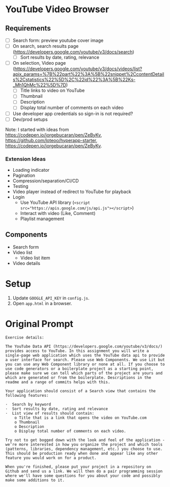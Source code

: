 # YouTube Video Browser

## Requirements

- [ ] Search form: preview youtube cover image
- [ ] On search, search results page  (https://developers.google.com/youtube/v3/docs/search)
  - [ ] Sort results by date, rating, relevance
- [ ] On selection, Video page (https://developers.google.com/youtube/v3/docs/videos/list?apix_params=%7B%22part%22%3A%5B%22snippet%2CcontentDetails%2Cstatistics%22%5D%2C%22id%22%3A%5B%22Ks-_Mh1QhMc%22%5D%7D)
  - [ ] Title links to video on YouTube
  - [ ] Thumbnail
  - [ ] Description
  - [ ] Display total number of comments on each video
- [ ] Use developer app credentials so sign-in is not required?
- [ ] Dev/prod setups

Note: I started with ideas from https://codepen.io/jorgebucaran/pen/ZeByKv, https://github.com/loteoo/hyperapp-starter, https://codepen.io/jorgebucaran/pen/ZeByKv.

### Extension Ideas

- Loading indicator
- Pagination
- Compression/separation/CI/CD
- Testing
- Video player instead of redirect to YouTube for playback
- Login
  - Use YouTube API library (`<script src="https://apis.google.com/js/api.js"></script>`)
  - Interact with video (Like, Comment)
  - Playlist management


## Components

- Search form
- Video list
  - Video list item
- Video details


# Setup

1. Update `GOOGLE_API_KEY` in `config.js`.
1. Open `app.html` in a browser.


# Original Prompt

```
Exercise details:

The YouTube Data API (https://developers.google.com/youtube/v3/docs/) provides access to YouTube. In this assignment you will write a single-page web application which uses the YouTube data api to provide a user interface for search. Please use Web Components. We use Lit but you can use any Web Component library or none at all. If you choose to use code generators or a boilerplate project as a starting point, please make sure we can tell which parts of the project are yours and which are generated or from the boilerplate. Descriptions in the readme and a range of commits helps with this.

Your application should consist of a Search view that contains the following features:

·  Search by keyword
·  Sort results by date, rating and relevance
·  List view of results should contain:
	o Title that is a link that opens the video on YouTube.com
	o Thumbnail
	o Description
	o Display total number of comments on each video.

Try not to get bogged down with the look and feel of the application - we’re more interested in how you organize the project and which tools (patterns, libraries, dependency management, etc.) you choose to use. This should be production ready when done and appear like any other feature you would work on for a product.

When you're finished, please put your project in a repository on Github and send us a link. We will then do a pair programming session where we'll have some questions for you about your code and possibly make some additions to it.
```
